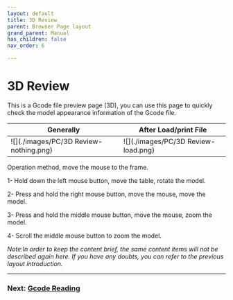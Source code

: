 ```yaml
---
layout: default
title: 3D Review
parent: Browser Page layout
grand_parent: Manual
has_children: false
nav_order: 6

---
```


# 3D Review

This is a Gcode file preview page (3D), you can use this page to quickly check the model appearance information of the Gcode file.

|Generally|After Load/print File|
|-|-|
|![](./images/PC/3D Review-nothing.png)|![](./images/PC/3D Review-load.png)|

Operation method, move the mouse to the frame.


1- Hold down the left mouse button, move the table, rotate the model.

2- Press and hold the right mouse button, move the mouse, move the model.

3- Press and hold the middle mouse button, move the mouse, zoom the model.

4- Scroll the middle mouse button to zoom the model.



_Note:In order to keep the content brief, the same content items will not be described again here. If you have any doubts, you can refer to the previous layout introduction._

---
### Next: [Gcode Reading](./Browser%20Page%20layout-Gcode%20Reading.md)